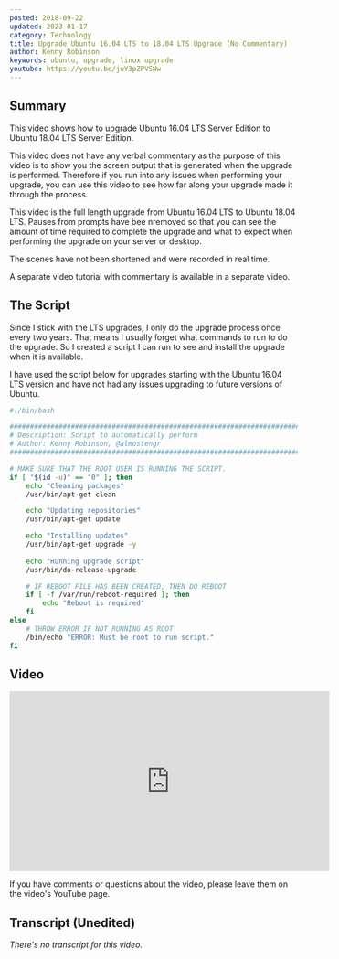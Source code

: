 ```yaml
---
posted: 2018-09-22
updated: 2023-01-17
category: Technology
title: Upgrade Ubuntu 16.04 LTS to 18.04 LTS Upgrade (No Commentary)
author: Kenny Robinson
keywords: ubuntu, upgrade, linux upgrade
youtube: https://youtu.be/juY3pZPVSNw
---
```


## Summary

This video shows how to upgrade Ubuntu 16.04 LTS Server Edition to Ubuntu 18.04 LTS Server Edition.  

This video does not have any verbal commentary as the purpose of this video is to show you the screen output that is generated when the upgrade is performed. Therefore if you run into any issues when performing your upgrade, you can use this video to see how far along your upgrade made it through the process. 

This video is the full length upgrade from Ubuntu 16.04 LTS to Ubuntu 18.04 LTS. Pauses from prompts have bee nremoved so that you can see the amount of time required to complete the upgrade and what to expect when performing the upgrade on your server or desktop. 

The scenes have not been shortened and were recorded in real time. 

A separate video tutorial with commentary is available in a separate video. 

## The Script

Since I stick with the LTS upgrades, I only do the upgrade process once every two years. That means I 
usually forget what commands to run to do the upgrade. So I created a script I can run to see and 
install the upgrade when it is available.

I have used the script below for upgrades starting with the Ubuntu 16.04 LTS version and have not had 
any issues upgrading to future versions of Ubuntu.

```bash
#!/bin/bash

################################################################################
# Description: Script to automatically perform
# Author: Kenny Robinson, @almostengr
################################################################################

# MAKE SURE THAT THE ROOT USER IS RUNNING THE SCRIPT.
if [ "$(id -u)" == "0" ]; then
	echo "Cleaning packages"
	/usr/bin/apt-get clean

	echo "Updating repositories"
	/usr/bin/apt-get update

	echo "Installing updates"
	/usr/bin/apt-get upgrade -y
	
	echo "Running upgrade script"
	/usr/bin/do-release-upgrade

	# IF REBOOT FILE HAS BEEN CREATED, THEN DO REBOOT
	if [ -f /var/run/reboot-required ]; then
		echo "Reboot is required"
	fi
else
	# THROW ERROR IF NOT RUNNING AS ROOT
	/bin/echo "ERROR: Must be root to run script."
fi
```

## Video 

<iframe width="560" height="315" src="https://www.youtube.com/embed/juY3pZPVSNw" frameborder="0" 
class="youtube" allow="autoplay; encrypted-media" allowfullscreen></iframe>

If you have comments or questions about the video, please leave them on the video's YouTube page.

## Transcript (Unedited)

*There's no transcript for this video.*
